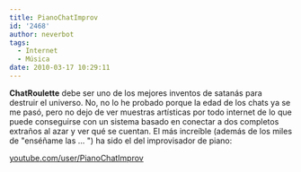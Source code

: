 ```yaml
---
title: PianoChatImprov
id: '2468'
author: neverbot
tags:
  - Internet
  - Música
date: 2010-03-17 10:29:11
---
```


**ChatRoulette** debe ser uno de los mejores inventos de satanás para destruir el universo. No, no lo he probado porque la edad de los chats ya se me pasó, pero no dejo de ver muestras artísticas por todo internet de lo que puede conseguirse con un sistema basado en conectar a dos completos extraños al azar y ver qué se cuentan. El más increíble (además de los miles de "enséñame las ... ") ha sido el del improvisador de piano:

[youtube.com/user/PianoChatImprov](http://www.youtube.com/user/PianoChatImprov)